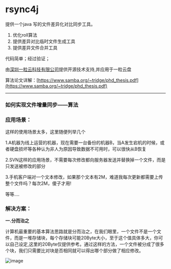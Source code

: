 rsync4j
=======


提供一个java 写的文件差异化对比同步工具。

1. 优化roll算法
2. 提供差异对比临时文件生成工具
3. 提供差异文件合并工具

代码简单；经过验证；

由[深圳一粒云科技有限公司](http://www.yliyun.com)提供开源技术支持,并应用于一粒云盘


算法论文详解：[https://www.samba.org/~tridge/phd_thesis.pdf](https://www.samba.org/~tridge/phd_thesis.pdf)


---
### 如何实现文件增量同步——算法


 

### 应用场景：

这样的使用场景太多，这里随便列举几个

1.A机器为线上运营的机器，现在需要一台备份的机器B，当A发生宕机的时候，或者硬盘损坏等各种认为非人为原因导致数据不可用时，可以很快从B恢复

2.SVN这样的应用场景，不需要每次修改都向服务器发送并替换掉一个文件，而是只发送被修改的部分

3.手机客户端对一个文本修改，如果那个文本有2M，难道我每次更新都需要上传整个文件吗？每次2M，傻子才用! 

等等.... 

 

### 解决方案：

**一.分而治之**

计算机最重要的基本算法思路就是分而治之，在我们眼里，一个文件不是一个文件，而是一堆存储块，每个存储块可能20Byte大小，至于这个值具体多大，你可以自己设定,这里的20Byte仅提供参考。通过这样的方法，一个文件被分成了很多个块，我们只需要比对块是否相同就可以得出哪个部分做了相应修改。

 
![image](https://github.com/user-attachments/assets/5eb521a1-267c-4e5f-88a4-e4bdda18992a)






 

